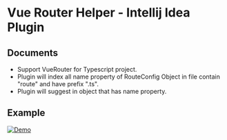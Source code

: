 # Vue Router Helper - Intellij Idea Plugin 

## Documents
- Support VueRouter for Typescript project.
- Plugin will index all name property of RouteConfig Object in file contain "route" and have prefix ".ts".
- Plugin will suggest in object that has name property.

## Example
[![Demo](http://img.youtube.com/vi/91Hj3HjiiEE/0.jpg)](https://www.youtube.com/watch?v=91Hj3HjiiEE "Demo")